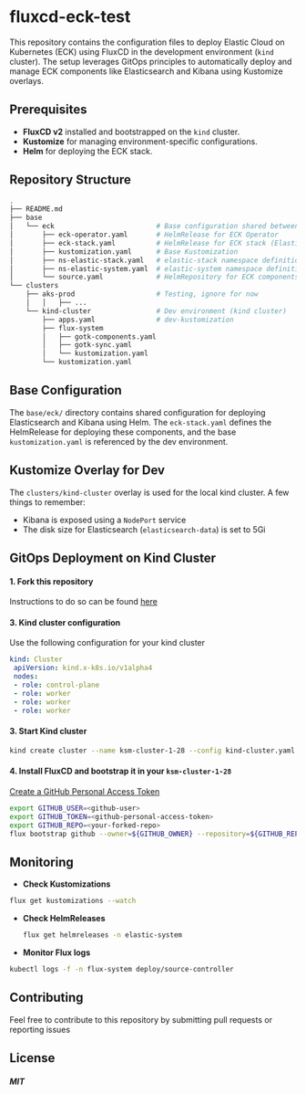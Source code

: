 # fluxcd-eck-test

This repository contains the configuration files to deploy Elastic Cloud on Kubernetes (ECK) using FluxCD in the development environment (`kind` cluster). The setup leverages GitOps principles to automatically deploy and manage ECK components like Elasticsearch and Kibana using Kustomize overlays.

## Prerequisites

- **FluxCD v2** installed and bootstrapped on the `kind` cluster.
- **Kustomize** for managing environment-specific configurations.
- **Helm** for deploying the ECK stack.

## Repository Structure

```bash
.
├── README.md
├── base
│   └── eck                         # Base configuration shared between environments
│       ├── eck-operator.yaml       # HelmRelease for ECK Operator
│       ├── eck-stack.yaml          # HelmRelease for ECK stack (Elasticsearch, Kibana)
│       ├── kustomization.yaml      # Base Kustomization
│       ├── ns-elastic-stack.yaml   # elastic-stack namespace definition
│       ├── ns-elastic-system.yaml  # elastic-system namespace definition
│       └── source.yaml             # HelmRepository for ECK components
└── clusters
    ├── aks-prod                    # Testing, ignore for now
    │   │   ├── ...
    └── kind-cluster                # Dev environment (kind cluster)
        ├── apps.yaml               # dev-kustomization
        ├── flux-system
        │   ├── gotk-components.yaml
        │   ├── gotk-sync.yaml
        │   └── kustomization.yaml
        └── kustomization.yaml
```

## Base Configuration

The `base/eck/` directory contains shared configuration for deploying Elasticsearch and Kibana using Helm. The `eck-stack.yaml` defines the HelmRelease for deploying these components, and the base `kustomization.yaml` is referenced by the dev environment.

## Kustomize Overlay for Dev

The `clusters/kind-cluster` overlay is used for the local kind cluster. A few things to remember:
- Kibana is exposed using a `NodePort` service
- The disk size for Elasticsearch (`elasticsearch-data`) is set to 5Gi

## GitOps Deployment on Kind Cluster

#### 1. Fork this repository

   Instructions to do so can be found [here](https://docs.github.com/en/pull-requests/collaborating-with-pull-requests/working-with-forks/fork-a-repo)

   
#### 3. Kind cluster configuration

   Use the following configuration for your kind cluster

   ```yml
   kind: Cluster
    apiVersion: kind.x-k8s.io/v1alpha4
    nodes:
    - role: control-plane
    - role: worker
    - role: worker
    - role: worker
   ```

#### 3. Start Kind cluster

   ```bash
   kind create cluster --name ksm-cluster-1-28 --config kind-cluster.yaml --image kindest/node:v1.28.13
   ```

#### 4. Install FluxCD and bootstrap it in your `ksm-cluster-1-28`

   [Create a GitHub Personal Access Token](https://docs.github.com/en/authentication/keeping-your-account-and-data-secure/managing-your-personal-access-tokens#creating-a-personal-access-token-classic)

   ```bash
   export GITHUB_USER=<github-user>
   export GITHUB_TOKEN=<github-personal-access-token>
   export GITHUB_REPO=<your-forked-repo>
   flux bootstrap github --owner=${GITHUB_OWNER} --repository=${GITHUB_REPO} --branch=main --path=./clusters/dev --personal
   ```

## Monitoring

- **Check Kustomizations**

```bash
flux get kustomizations --watch
```

- **Check HelmReleases**

  ```bash
  flux get helmreleases -n elastic-system
  ```

- **Monitor Flux logs**

```bash
kubectl logs -f -n flux-system deploy/source-controller
```

## Contributing

Feel free to contribute to this repository by submitting pull requests or reporting issues

## License 

##### MIT
